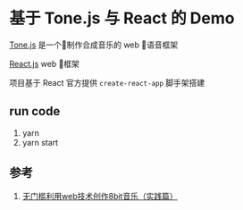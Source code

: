 # 基于 Tone.js 与 React 的 Demo

[Tone.js](https://yarnpkg.com/en/package/tone) 是一个制作合成音乐的 web 语音框架

[React.js](https://reactjs.org/) web 框架

项目基于 React 官方提供 `create-react-app` 脚手架搭建

## run code

1. yarn
2. yarn start



## 参考

1. [无门槛利用web技术创作8bit音乐（实践篇）](https://juejin.im/post/5a98f6f5f265da23844005ac)
